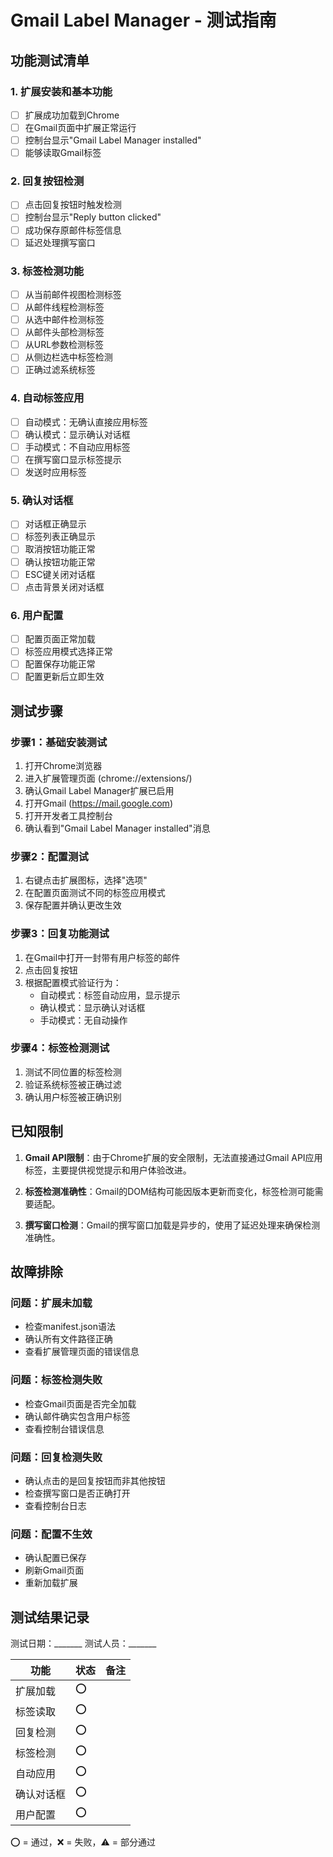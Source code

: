 # Gmail Label Manager - 测试指南

## 功能测试清单

### 1. 扩展安装和基本功能
- [ ] 扩展成功加载到Chrome
- [ ] 在Gmail页面中扩展正常运行
- [ ] 控制台显示"Gmail Label Manager installed"
- [ ] 能够读取Gmail标签

### 2. 回复按钮检测
- [ ] 点击回复按钮时触发检测
- [ ] 控制台显示"Reply button clicked"
- [ ] 成功保存原邮件标签信息
- [ ] 延迟处理撰写窗口

### 3. 标签检测功能
- [ ] 从当前邮件视图检测标签
- [ ] 从邮件线程检测标签
- [ ] 从选中邮件检测标签
- [ ] 从邮件头部检测标签
- [ ] 从URL参数检测标签
- [ ] 从侧边栏选中标签检测
- [ ] 正确过滤系统标签

### 4. 自动标签应用
- [ ] 自动模式：无确认直接应用标签
- [ ] 确认模式：显示确认对话框
- [ ] 手动模式：不自动应用标签
- [ ] 在撰写窗口显示标签提示
- [ ] 发送时应用标签

### 5. 确认对话框
- [ ] 对话框正确显示
- [ ] 标签列表正确显示
- [ ] 取消按钮功能正常
- [ ] 确认按钮功能正常
- [ ] ESC键关闭对话框
- [ ] 点击背景关闭对话框

### 6. 用户配置
- [ ] 配置页面正常加载
- [ ] 标签应用模式选择正常
- [ ] 配置保存功能正常
- [ ] 配置更新后立即生效

## 测试步骤

### 步骤1：基础安装测试
1. 打开Chrome浏览器
2. 进入扩展管理页面 (chrome://extensions/)
3. 确认Gmail Label Manager扩展已启用
4. 打开Gmail (https://mail.google.com)
5. 打开开发者工具控制台
6. 确认看到"Gmail Label Manager installed"消息

### 步骤2：配置测试
1. 右键点击扩展图标，选择"选项"
2. 在配置页面测试不同的标签应用模式
3. 保存配置并确认更改生效

### 步骤3：回复功能测试
1. 在Gmail中打开一封带有用户标签的邮件
2. 点击回复按钮
3. 根据配置模式验证行为：
   - 自动模式：标签自动应用，显示提示
   - 确认模式：显示确认对话框
   - 手动模式：无自动操作

### 步骤4：标签检测测试
1. 测试不同位置的标签检测
2. 验证系统标签被正确过滤
3. 确认用户标签被正确识别

## 已知限制

1. **Gmail API限制**：由于Chrome扩展的安全限制，无法直接通过Gmail API应用标签，主要提供视觉提示和用户体验改进。

2. **标签检测准确性**：Gmail的DOM结构可能因版本更新而变化，标签检测可能需要适配。

3. **撰写窗口检测**：Gmail的撰写窗口加载是异步的，使用了延迟处理来确保检测准确性。

## 故障排除

### 问题：扩展未加载
- 检查manifest.json语法
- 确认所有文件路径正确
- 查看扩展管理页面的错误信息

### 问题：标签检测失败
- 检查Gmail页面是否完全加载
- 确认邮件确实包含用户标签
- 查看控制台错误信息

### 问题：回复检测失败
- 确认点击的是回复按钮而非其他按钮
- 检查撰写窗口是否正确打开
- 查看控制台日志

### 问题：配置不生效
- 确认配置已保存
- 刷新Gmail页面
- 重新加载扩展

## 测试结果记录

测试日期：_______
测试人员：_______

| 功能 | 状态 | 备注 |
|------|------|------|
| 扩展加载 | ⭕ | |
| 标签读取 | ⭕ | |
| 回复检测 | ⭕ | |
| 标签检测 | ⭕ | |
| 自动应用 | ⭕ | |
| 确认对话框 | ⭕ | |
| 用户配置 | ⭕ | |

⭕ = 通过，❌ = 失败，⚠️ = 部分通过